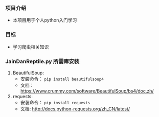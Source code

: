 ### 项目介绍
- 本项目用于个人python入门学习

### 目标
- 学习爬虫相关知识

### JainDanReptile.py 所需库安装
1. BeautifulSoup:
    - 安装命令： `pip install beautifulsoup4`
    - 文档：https://www.crummy.com/software/BeautifulSoup/bs4/doc.zh/
2. requests:
    - 安装命令： `pip install requests`
    - 文档: http://docs.python-requests.org/zh_CN/latest/